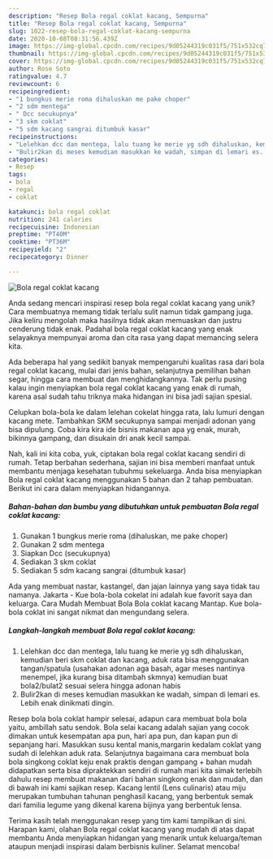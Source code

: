 ```yaml
---
description: "Resep Bola regal coklat kacang, Sempurna"
title: "Resep Bola regal coklat kacang, Sempurna"
slug: 1022-resep-bola-regal-coklat-kacang-sempurna
date: 2020-10-08T08:31:56.439Z
image: https://img-global.cpcdn.com/recipes/9d05244319c031f5/751x532cq70/bola-regal-coklat-kacang-foto-resep-utama.jpg
thumbnail: https://img-global.cpcdn.com/recipes/9d05244319c031f5/751x532cq70/bola-regal-coklat-kacang-foto-resep-utama.jpg
cover: https://img-global.cpcdn.com/recipes/9d05244319c031f5/751x532cq70/bola-regal-coklat-kacang-foto-resep-utama.jpg
author: Rose Soto
ratingvalue: 4.7
reviewcount: 6
recipeingredient:
- "1 bungkus merie roma dihaluskan me pake choper"
- "2 sdm mentega"
- " Dcc secukupnya"
- "3 skm coklat"
- "5 sdm kacang sangrai ditumbuk kasar"
recipeinstructions:
- "Lelehkan dcc dan mentega, lalu tuang ke merie yg sdh dihaluskan, kemudian beri skm coklat dan kacang, aduk rata bisa menggunakan tangan/spatula (usahakan adonan aga basah, agar meses nantinya menempel, jika kurang bisa ditambah skmnya) kemudian buat bola2/bulat2 sesuai selera hingga adonan habis"
- "Bulir2kan di meses kemudian masukkan ke wadah, simpan di lemari es. Lebih enak dinikmati dingin."
categories:
- Resep
tags:
- bola
- regal
- coklat

katakunci: bola regal coklat 
nutrition: 241 calories
recipecuisine: Indonesian
preptime: "PT40M"
cooktime: "PT36M"
recipeyield: "2"
recipecategory: Dinner

---
```



![Bola regal coklat kacang](https://img-global.cpcdn.com/recipes/9d05244319c031f5/751x532cq70/bola-regal-coklat-kacang-foto-resep-utama.jpg)

Anda sedang mencari inspirasi resep bola regal coklat kacang yang unik? Cara membuatnya memang tidak terlalu sulit namun tidak gampang juga. Jika keliru mengolah maka hasilnya tidak akan memuaskan dan justru cenderung tidak enak. Padahal bola regal coklat kacang yang enak selayaknya mempunyai aroma dan cita rasa yang dapat memancing selera kita.

Ada beberapa hal yang sedikit banyak mempengaruhi kualitas rasa dari bola regal coklat kacang, mulai dari jenis bahan, selanjutnya pemilihan bahan segar, hingga cara membuat dan menghidangkannya. Tak perlu pusing kalau ingin menyiapkan bola regal coklat kacang yang enak di rumah, karena asal sudah tahu triknya maka hidangan ini bisa jadi sajian spesial.

Celupkan bola-bola ke dalam lelehan cokelat hingga rata, lalu lumuri dengan kacang mete. Tambahkan SKM secukupnya sampai menjadi adonan yang bisa dipulung. Coba kira kira ide bisnis makanan apa yg enak, murah, bikinnya gampang, dan disukain dri anak kecil sampai.


Nah, kali ini kita coba, yuk, ciptakan bola regal coklat kacang sendiri di rumah. Tetap berbahan sederhana, sajian ini bisa memberi manfaat untuk membantu menjaga kesehatan tubuhmu sekeluarga. Anda bisa menyiapkan Bola regal coklat kacang menggunakan 5 bahan dan 2 tahap pembuatan. Berikut ini cara dalam menyiapkan hidangannya.

<!--inarticleads1-->

##### Bahan-bahan dan bumbu yang dibutuhkan untuk pembuatan Bola regal coklat kacang:

1. Gunakan 1 bungkus merie roma (dihaluskan, me pake choper)
1. Gunakan 2 sdm mentega
1. Siapkan  Dcc (secukupnya)
1. Sediakan 3 skm coklat
1. Sediakan 5 sdm kacang sangrai (ditumbuk kasar)


Ada yang membuat nastar, kastangel, dan jajan lainnya yang saya tidak tau namanya. Jakarta - Kue bola-bola cokelat ini adalah kue favorit saya dan keluarga. Cara Mudah Membuat Bola Bola coklat kacang Mantap. Kue bola-bola coklat ini sangat nikmat dan mengundang selera. 

<!--inarticleads2-->

##### Langkah-langkah membuat Bola regal coklat kacang:

1. Lelehkan dcc dan mentega, lalu tuang ke merie yg sdh dihaluskan, kemudian beri skm coklat dan kacang, aduk rata bisa menggunakan tangan/spatula (usahakan adonan aga basah, agar meses nantinya menempel, jika kurang bisa ditambah skmnya) kemudian buat bola2/bulat2 sesuai selera hingga adonan habis
1. Bulir2kan di meses kemudian masukkan ke wadah, simpan di lemari es. Lebih enak dinikmati dingin.


Resep bola bola coklat hampir selesai, adapun cara membuat bola bola yaitu, ambillah satu sendok. Bola selai kacang adalah sajian yang cocok dimakan untuk kesempatan apa pun, hari apa pun, dan kapan pun di sepanjang hari. Masukkan susu kental manis,margarin kedalam coklat yang sudah di lelehkan aduk rata. Selanjutnya bagaimana cara membuat bola bola singkong coklat keju enak praktis dengan gampang + bahan mudah didapatkan serta bisa dipraktekkan sendiri di rumah mari kita simak terlebih dahulu resep membuat makanan dari bahan singkong enak dan mudah, dan di bawah ini kami sajikan resep. Kacang lentil (Lens culinaris) atau miju merupakan tumbuhan tahunan penghasil kacang, yang berbentuk semak dari familia legume yang dikenal karena bijinya yang berbentuk lensa. 

Terima kasih telah menggunakan resep yang tim kami tampilkan di sini. Harapan kami, olahan Bola regal coklat kacang yang mudah di atas dapat membantu Anda menyiapkan hidangan yang menarik untuk keluarga/teman ataupun menjadi inspirasi dalam berbisnis kuliner. Selamat mencoba!

